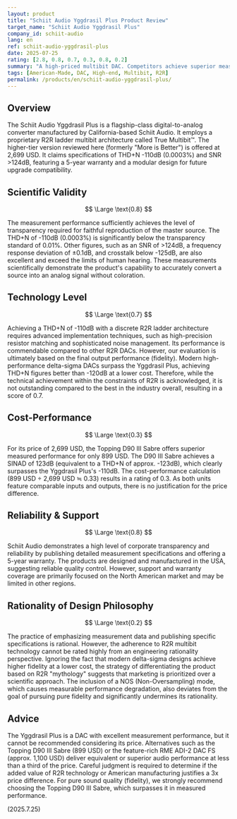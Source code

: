 ```yaml
---
layout: product
title: "Schiit Audio Yggdrasil Plus Product Review"
target_name: "Schiit Audio Yggdrasil Plus"
company_id: schiit-audio
lang: en
ref: schiit-audio-yggdrasil-plus
date: 2025-07-25
rating: [2.8, 0.8, 0.7, 0.3, 0.8, 0.2]
summary: "A high-priced multibit DAC. Competitors achieve superior measured performance at one-third the price, resulting in extremely low cost-performance."
tags: [American-Made, DAC, High-end, Multibit, R2R]
permalink: /products/en/schiit-audio-yggdrasil-plus/
---
```

## Overview

The Schiit Audio Yggdrasil Plus is a flagship-class digital-to-analog converter manufactured by California-based Schiit Audio. It employs a proprietary R2R ladder multibit architecture called True Multibit™. The higher-tier version reviewed here (formerly "More is Better") is offered at 2,699 USD. It claims specifications of THD+N -110dB (0.0003%) and SNR >124dB, featuring a 5-year warranty and a modular design for future upgrade compatibility.

## Scientific Validity

$$ \Large \text{0.8} $$

The measurement performance sufficiently achieves the level of transparency required for faithful reproduction of the master source. The THD+N of -110dB (0.0003%) is significantly below the transparency standard of 0.01%. Other figures, such as an SNR of >124dB, a frequency response deviation of ±0.1dB, and crosstalk below -125dB, are also excellent and exceed the limits of human hearing. These measurements scientifically demonstrate the product's capability to accurately convert a source into an analog signal without coloration.

## Technology Level

$$ \Large \text{0.7} $$

Achieving a THD+N of -110dB with a discrete R2R ladder architecture requires advanced implementation techniques, such as high-precision resistor matching and sophisticated noise management. Its performance is commendable compared to other R2R DACs. However, our evaluation is ultimately based on the final output performance (fidelity). Modern high-performance delta-sigma DACs surpass the Yggdrasil Plus, achieving THD+N figures better than -120dB at a lower cost. Therefore, while the technical achievement within the constraints of R2R is acknowledged, it is not outstanding compared to the best in the industry overall, resulting in a score of 0.7.

## Cost-Performance

$$ \Large \text{0.3} $$

For its price of 2,699 USD, the Topping D90 III Sabre offers superior measured performance for only 899 USD. The D90 III Sabre achieves a SINAD of 123dB (equivalent to a THD+N of approx. -123dB), which clearly surpasses the Yggdrasil Plus's -110dB. The cost-performance calculation (899 USD ÷ 2,699 USD ≒ 0.33) results in a rating of 0.3. As both units feature comparable inputs and outputs, there is no justification for the price difference.

## Reliability & Support

$$ \Large \text{0.8} $$

Schiit Audio demonstrates a high level of corporate transparency and reliability by publishing detailed measurement specifications and offering a 5-year warranty. The products are designed and manufactured in the USA, suggesting reliable quality control. However, support and warranty coverage are primarily focused on the North American market and may be limited in other regions.

## Rationality of Design Philosophy

$$ \Large \text{0.2} $$

The practice of emphasizing measurement data and publishing specific specifications is rational. However, the adherence to R2R multibit technology cannot be rated highly from an engineering rationality perspective. Ignoring the fact that modern delta-sigma designs achieve higher fidelity at a lower cost, the strategy of differentiating the product based on R2R "mythology" suggests that marketing is prioritized over a scientific approach. The inclusion of a NOS (Non-Oversampling) mode, which causes measurable performance degradation, also deviates from the goal of pursuing pure fidelity and significantly undermines its rationality.

## Advice

The Yggdrasil Plus is a DAC with excellent measurement performance, but it cannot be recommended considering its price. Alternatives such as the Topping D90 III Sabre (899 USD) or the feature-rich RME ADI-2 DAC FS (approx. 1,100 USD) deliver equivalent or superior audio performance at less than a third of the price. Careful judgment is required to determine if the added value of R2R technology or American manufacturing justifies a 3x price difference. For pure sound quality (fidelity), we strongly recommend choosing the Topping D90 III Sabre, which surpasses it in measured performance.

(2025.7.25)
